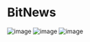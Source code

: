 # BitNews
![image](https://user-images.githubusercontent.com/31977112/43686576-2ed8a69e-9903-11e8-9185-42a320c219f0.png)
![image](https://user-images.githubusercontent.com/31977112/43686577-309eb68a-9903-11e8-9a46-23bc6067c2ea.png)
![image](https://user-images.githubusercontent.com/31977112/43686590-7918baaa-9903-11e8-8dcf-bf74cf8a774f.png)
